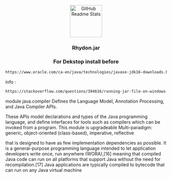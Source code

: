 
<p align="center">
 <img width="100px" src="https://upload.wikimedia.org/wikipedia/commons/8/8f/Nuvola_mimetypes_java_jar.png" align="center" alt="GitHub Readme Stats" />
</p>

<h3 align="center"><b>Rhydon.jar</b></h3>
<h3 align="center">For Dekstop install before </h3>


```md
https://www.oracle.com/ca-en/java/technologies/javase-jdk16-downloads.html
```
info :
```md
https://stackoverflow.com/questions/394616/running-jar-file-on-windows

```
module java.compiler
Defines the Language Model, Annotation Processing, and Java Compiler APIs.

These APIs model declarations and types of the Java programming language, and define interfaces for tools such as compilers which can be invoked from a program.
This module is upgradeable
Multi-paradigm: generic, object-oriented (class-based), imperative, reflective

that is designed to have as few implementation dependencies as possible. It is a general-purpose programming language 
intended to let application developers write once, run anywhere (WORA),[16] meaning that compiled Java code can run on all platforms 
that support Java without the need for recompilation.[17] 
Java applications are typically compiled to bytecode that can run on any Java virtual machine
       
